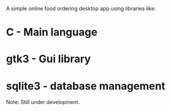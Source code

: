 A simple online food ordering desktop app using libraries like:
# C - Main language
# gtk3 - Gui library
# sqlite3 - database management

Note: Still under development.
